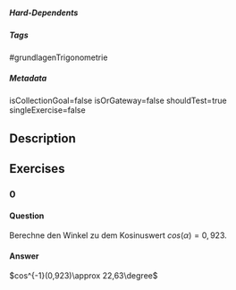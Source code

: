 ##### Hard-Dependents
##### Tags
#grundlagenTrigonometrie
##### Metadata
isCollectionGoal=false
isOrGateway=false
shouldTest=true
singleExercise=false
## Description
 
## Exercises
### 0
#### Question
Berechne den Winkel zu dem Kosinuswert $cos(\alpha)=0,923.$
#### Answer
$cos^{-1}(0,923)\approx 22,63\degree$
